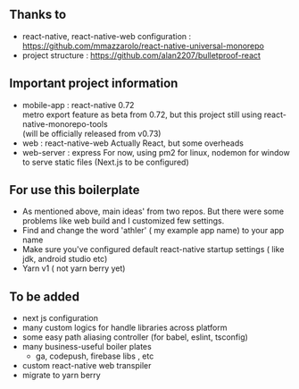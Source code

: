 ## Thanks to
* react-native, react-native-web configuration : https://github.com/mmazzarolo/react-native-universal-monorepo
* project structure : https://github.com/alan2207/bulletproof-react  

## Important project information
* mobile-app : react-native 0.72  
  metro export feature as beta from 0.72, but this project still using react-native-monorepo-tools  
  (will be officially released from v0.73)
* web : react-native-web
  Actually React, but some overheads
* web-server : express
  For now, using pm2 for linux, nodemon for window to serve static files
  (Next.js to be configured)

## For use this boilerplate
* As mentioned above, main ideas' from two repos. But there were some problems like web build and I customized few settings.
* Find and change the word 'athler' ( my example app name) to your app name
* Make sure you've configured default react-native startup settings ( like jdk, android studio etc)
* Yarn v1 ( not yarn berry yet)

## To be added
* next js configuration
* many custom logics for handle libraries across platform
* some easy path aliasing controller (for babel, eslint, tsconfig)
* many business-useful boiler plates
  * ga, codepush, firebase libs , etc
* custom react-native web transpiler
* migrate to yarn berry